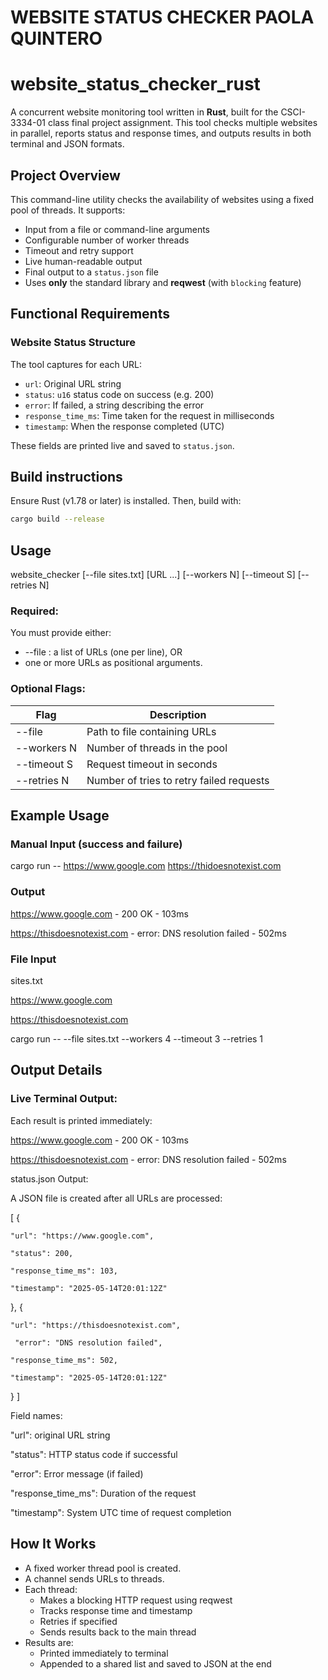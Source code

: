 # WEBSITE STATUS CHECKER PAOLA QUINTERO
# website_status_checker_rust

A concurrent website monitoring tool written in **Rust**, built for the CSCI-3334-01 class final project assignment. This tool checks multiple websites in parallel, reports status and response times, and outputs results in both terminal and JSON formats.

## Project Overview

This command-line utility checks the availability of websites using a fixed pool of threads. It supports:

- Input from a file or command-line arguments
- Configurable number of worker threads
- Timeout and retry support
- Live human-readable output
- Final output to a `status.json` file
- Uses **only** the standard library and **reqwest** (with `blocking` feature)

## Functional Requirements

### Website Status Structure

The tool captures for each URL:

- `url`: Original URL string
- `status`: `u16` status code on success (e.g. 200)
- `error`: If failed, a string describing the error
- `response_time_ms`: Time taken for the request in milliseconds
- `timestamp`: When the response completed (UTC)

These fields are printed live and saved to `status.json`.

## Build instructions 

Ensure Rust (v1.78 or later) is installed. Then, build with:
```bash
cargo build --release 
```


## Usage


website_checker [--file sites.txt] [URL ...]
                [--workers N] [--timeout S] [--retries N]
### Required:
You must provide either:

- --file <file>: a list of URLs (one per line), OR
- one or more URLs as positional arguments.

### Optional Flags:

| Flag                   | Description                   |
|------------------------|-------------------------------|
| --file                 | Path to file containing URLs  |
| --workers N            | Number of threads in the pool |
| --timeout S            | Request timeout in seconds    |
| --retries N            | Number of tries to retry failed requests |

## Example Usage 
### Manual Input (success and failure)
cargo run -- https://www.google.com https://thidoesnotexist.com
### Output
https://www.google.com - 200 OK - 103ms

https://thisdoesnotexist.com - error: DNS resolution failed - 502ms

### File Input
sites.txt

https://www.google.com

https://thisdoesnotexist.com

cargo run -- --file sites.txt --workers 4 --timeout 3 --retries 1

## Output Details 
### Live Terminal Output:

Each result is printed immediately:

https://www.google.com - 200 OK - 103ms

https://thisdoesnotexist.com - error: DNS resolution failed - 502ms

status.json Output:

A JSON file is created after all URLs are processed:

[
  {

    "url": "https://www.google.com",

    "status": 200,

    "response_time_ms": 103,

    "timestamp": "2025-05-14T20:01:12Z"
  },
  {

    "url": "https://thisdoesnotexist.com",

     "error": "DNS resolution failed",
    
    "response_time_ms": 502,

    "timestamp": "2025-05-14T20:01:12Z"
  }
]

Field names:

"url": original URL string

"status": HTTP status code if successful

"error": Error message (if failed)

"response_time_ms": Duration of the request

"timestamp": System UTC time of request completion

## How It Works

- A fixed worker thread pool is created.
- A channel sends URLs to threads.
- Each thread:
  - Makes a blocking HTTP request using reqwest
  - Tracks response time and timestamp
  - Retries if specified
  - Sends results back to the main thread
- Results are:
  - Printed immediately to terminal
  - Appended to a shared list and saved to JSON at the end




